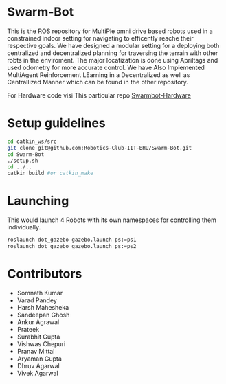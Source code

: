 # Swarm-Bot
This is the ROS repository for MultiPle omni drive based robots used in a constrained indoor setting for navigating to efficently reache their respective goals. 
We have designed a modular setting for a deploying both centralized and decentralized planning for traversing the terrain with other robts in the enviroment. The major locatization is done using Apriltags and used odometry for more accurate control. We have Also Implemented MultiAgent Reinforcement LEarning in a Decentralized as well as Centrallized Manner which can be found in the other repository.


For Hardware code visi This particular repo [Swarmbot-Hardware](https://github.com/Robotics-Club-IIT-BHU/Swarm-Bot-Hardware)

# Setup guidelines 

```bash
cd catkin_ws/src
git clone git@github.com:Robotics-Club-IIT-BHU/Swarm-Bot.git
cd Swarm-Bot
./setup.sh
cd ../..
catkin build #or catkin_make
```


# Launching 

This would launch 4 Robots with its own namespaces for controlling them individually.

```bash
roslaunch dot_gazebo gazebo.launch ps:=ps1
roslaunch dot_gazebo gazebo.launch ps:=ps2
```

# Contributors
 * Somnath Kumar 
 * Varad Pandey
 * Harsh Mahesheka
 * Sandeepan Ghosh
 * Ankur Agrawal
 * Prateek
 * Surabhit Gupta
 * Vishwas Chepuri
 * Pranav Mittal
 * Aryaman Gupta
 * Dhruv Agarwal 
 * Vivek Agarwal
